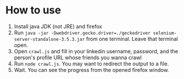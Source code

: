 # How to use
1. Install java JDK (not JRE) and firefox
2. Run `java -jar -Dwebdriver.gecko.driver=./geckodriver selenium-server-standalone-3.5.3.jar` from one terminal. Leave that terminal open.
3. Open `crawl.js` and fill in your linkedin username, password, and the person's profile URL whose friends you wanna crawl
4. Run `node crawl.js`. You may want to redirect the output to a file.
5. Wait. You can see the progress from the opened firefox window.
